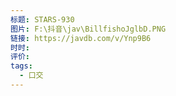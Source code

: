 ```yaml
---
标题: STARS-930
图片: F:\抖音\jav\BillfishoJglbD.PNG
链接: https://javdb.com/v/Ynp9B6
时时: 
评价: 
tags:
  - 口交
---
```


